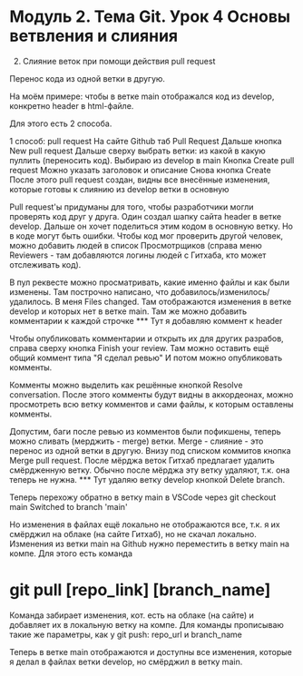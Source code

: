 # Модуль 2. Тема Git. Урок 4 Основы ветвления и слияния

2. Слияние веток при помощи действия pull request



Перенос кода из одной ветки в другую.

На моём примере: чтобы в ветке main отображался код из develop, конкретно header в html-файле.

Для этого есть 2 способа.


1 способ: pull request
На сайте Github таб Pull Request
Дальше кнопка New pull request
Дальше сверху выбрать ветки: из какой в какую пуллить (переносить код).
Выбираю из develop в main
Кнопка Create pull request
Можно указать заголовок и описание
Снова кнопка Create
После этого pull request создан, видны все внесённые изменения, которые готовы к слиянию из develop ветки в основную


Pull request'ы придуманы для того, чтобы разработчики могли проверять код друг у друга.
Один создал шапку сайта header в ветке develop. Дальше он хочет поделиться этим кодом в основную ветку.
Но в коде могут быть ошибки. Чтобы код мог проверить другой человек, можно добавить людей в список Просмотрщиков (справа меню Reviewers - там добавляются логины людей с Гитхаба, кто может отслеживать код).

В пул реквесте можно просматривать, какие именно файлы и как были изменены. Там построчно написано, что добавилось/изменилось/удалилось.
В меня Files changed.
Там отображаются изменения в ветке develop и которых нет в ветке main.
Там же можно добавить комментарии к каждой строчке
*** Тут я добавляю коммент к header

Чтобы опубликовать комментарии и открыть их для других разрабов, справа сверху кнопка Finish your review.
Там можно оставить ещё общий коммент типа "Я сделал ревью"
И потом можно опубликовать комменты.

Комменты можно выделить как решённые кнопкой Resolve conversation.
После этого комменты будут видны в аккордеонах, можно просмотреть всю ветку комментов и сами файлы, к которым оставлены комменты.



Допустим, баги после ревью из комментов были пофикшены, теперь можно сливать (мерджить - merge) ветки.
Merge - слияние - это перенос из одной ветки в другую.
Внизу под списком коммитов кнопка Merge pull request.
После мёрджа веток Гитхаб предлагает удалить смёрдженную ветку. Обычно после мёрджа эту ветку удаляют, т.к. она теперь не нужна.
*** Тут удаляю ветку develop кнопкой Delete branch.

Теперь перехожу обратно в ветку main в VSCode через git checkout main
Switched to branch 'main'

Но изменения в файлах ещё локально не отображаются все, т.к. я их смёрджил на облаке (на сайте Гитхаб), но не скачал локально.
Изменения из ветки main на Github нужно переместить в ветку main на компе.
Для этого есть команда 
# git pull [repo_link] [branch_name]
Команда забирает изменения, кот. есть на облаке (на сайте) и добавляет их в локальную ветку на компе.
Для команды прописываю такие же параметры, как у git push: repo_url и branch_name

Теперь в ветке main отображаются и доступны все изменения, которые я делал в файлах ветки develop, но смёрджил в ветку main.
